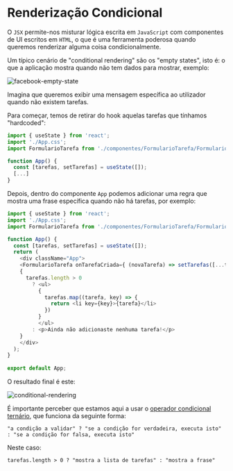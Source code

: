 # Renderização Condicional

O `JSX` permite-nos misturar lógica escrita em `JavaScript` com componentes de UI escritos em `HTML`, o que é uma ferramenta poderosa quando queremos renderizar alguma coisa condicionalmente.

Um típico cenário de "conditional rendering" são os "empty states", isto é: o que a aplicação mostra quando não tem dados para mostrar, exemplo:

![facebook-empty-state](https://user-images.githubusercontent.com/39055313/156448028-f9cf6d3e-b0c8-43c4-a305-74635f069942.png)

Imagina que queremos exibir uma mensagem específica ao utilizador quando não existem tarefas.

Para começar, temos de retirar do hook aquelas tarefas que tínhamos "hardcoded":

```javascript
import { useState } from 'react';
import './App.css';
import FormularioTarefa from './componentes/FormularioTarefa/FormularioTarefa';

function App() {
  const [tarefas, setTarefas] = useState([]);
  [...]
}
```

Depois, dentro do componente `App` podemos adicionar uma regra que mostra uma frase específica quando não há tarefas, por exemplo:

```javascript
import { useState } from 'react';
import './App.css';
import FormularioTarefa from './componentes/FormularioTarefa/FormularioTarefa';

function App() {
  const [tarefas, setTarefas] = useState([]);
  return (
    <div className="App">
    <FormularioTarefa onTarefaCriada={ (novaTarefa) => setTarefas([...tarefas, novaTarefa]) }/>
    {
      tarefas.length > 0
        ? <ul>
          {
            tarefas.map((tarefa, key) => {
              return <li key={key}>{tarefa}</li>
            })
          }
          </ul>
        : <p>Ainda não adicionaste nenhuma tarefa!</p>
    }
    </div>
  );
}
  
export default App;
```

O resultado final é este:

![conditional-rendering](https://user-images.githubusercontent.com/39055313/156449299-a59f4161-7f63-44b1-91bb-7eea94262c0d.gif)

É importante perceber que estamos aqui a usar o [operador condicional ternário](https://developer.mozilla.org/pt-BR/docs/Web/JavaScript/Reference/Operators/Conditional_Operator), que funciona da seguinte forma:

```
"a condição a validar" ? "se a condição for verdadeira, executa isto" : "se a condição for falsa, executa isto" 
```

Neste caso:

```
tarefas.length > 0 ? "mostra a lista de tarefas" : "mostra a frase"
```

